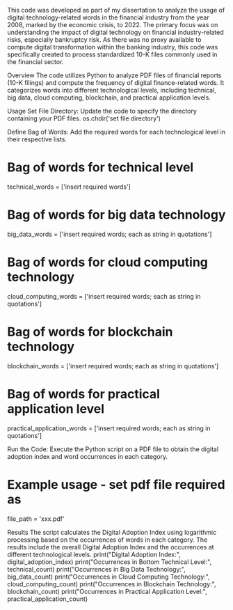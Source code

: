 This code was developed as part of my dissertation to analyze the usage of digital technology-related words in the financial industry from the year 2008, marked by the economic crisis, to 2022. The primary focus was on understanding the impact of digital technology on financial industry-related risks, especially bankruptcy risk. As there was no proxy available to compute digital transformation within the banking industry, this code was specifically created to process standardized 10-K files commonly used in the financial sector.

Overview
The code utilizes Python to analyze PDF files of financial reports (10-K filings) and compute the frequency of digital finance-related words. It categorizes words into different technological levels, including technical, big data, cloud computing, blockchain, and practical application levels.

Usage
Set File Directory: Update the code to specify the directory containing your PDF files.
os.chdir('set file directory')

Define Bag of Words: Add the required words for each technological level in their respective lists.
# Bag of words for technical level
technical_words = ['insert required words']

# Bag of words for big data technology
big_data_words = ['insert required words; each as string in quotations']

# Bag of words for cloud computing technology
cloud_computing_words = ['insert required words; each as string in quotations']

# Bag of words for blockchain technology
blockchain_words = ['insert required words; each as string in quotations']

# Bag of words for practical application level
practical_application_words = ['insert required words; each as string in quotations']

Run the Code: Execute the Python script on a PDF file to obtain the digital adoption index and word occurrences in each category.
# Example usage - set pdf file required as 
file_path = 'xxx.pdf'

Results
The script calculates the Digital Adoption Index using logarithmic processing based on the occurrences of words in each category. 
The results include the overall Digital Adoption Index and the occurrences at different technological levels.
print("Digital Adoption Index:", digital_adoption_index)
print("Occurrences in Bottom Technical Level:", technical_count)
print("Occurrences in Big Data Technology:", big_data_count)
print("Occurrences in Cloud Computing Technology:", cloud_computing_count)
print("Occurrences in Blockchain Technology:", blockchain_count)
print("Occurrences in Practical Application Level:", practical_application_count)
